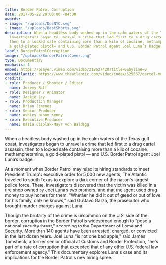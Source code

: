 ```yaml
---
title: Border Patrol Corruption
date: 2017-05-22 20:00:00 -04:00
awards:
- image: "/uploads/DocNYC.svg"
- image: "/uploads/BestShorts.svg"
description: When a headless body washed up in the calm waters of the Texas gulf coast,
  investigators began to unravel a crime that led first to a drug cartel assassin,
  then to a locked safe containing​ more than a kilo of cocaine, methamphetamine,
  a gold-plated pistol— and U.S. Border Patrol agent Joel Luna’s badge.
label: BorderPatrolCorruption
image: "/uploads/BorderPatrolCover.png"
type: Documentary
emphasis: 1
embed: https://player.vimeo.com/video/218627420?title=0&byline=0
embedAtlantic: https://www.theatlantic.com/video/index/525537/cartel-murder-rogue-border-agent/
credits:
- role: Producer / Shooter / Editor
  name: Jeremy Raff
- role: Designer / Animator
  name: Jackie Lay
- role: Production Manager
  name: Brian Jimenez
- role: Senior Producer
  name: Ashley Bloom Kenny
- role: Executive Producer
  name: Kasia Cieplak-Mayr von Baldegg
---
```


When a headless body washed up in the calm waters of the Texas gulf coast, investigators began to unravel a crime that led first to a drug cartel assassin, then to a locked safe containing​ more than a kilo of cocaine, methamphetamine, a gold-plated pistol — and U.S. Border Patrol agent Joel Luna’s badge.

At a moment when Border Patrol may relax its hiring standards to meet President Trump's executive order for 5,000 new agents, The Atlantic traveled to south Texas to explore a dark corner of the nation's largest police force. There, investigators discovered that the victim was killed in a tire shop owned by Joel Luna’s two brothers, and that the agent used drug money to buy homes for them. “Whether he did it out of greed or out of love for his family, only he knows,” said Gustavo Garza, the prosecutor who brought murder charges against Luna.

Though the brutality of the crime is uncommon on the U.S. side of the border, corruption in the Border Patrol is widespread enough to “pose a national security threat,” according to the Department of Homeland Security. More than 140 agents have been arrested, charged, or convicted in the last dozen years. Joel Luna "is not one bad apple," said James Tomsheck, a former senior official at Customs and Border Protection, "he's part of a rate of corruption that exceeded that of any other U.S. federal law enforcement agency." This documentary explores Luna's case and its implications for the Border Patrol's new hiring spree.
